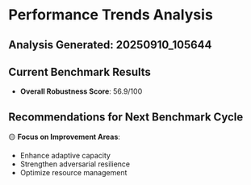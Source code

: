 # Performance Trends Analysis
## Analysis Generated: 20250910_105644

## Current Benchmark Results
- **Overall Robustness Score**: 56.9/100

## Recommendations for Next Benchmark Cycle

🟡 **Focus on Improvement Areas**:
- Enhance adaptive capacity
- Strengthen adversarial resilience
- Optimize resource management
